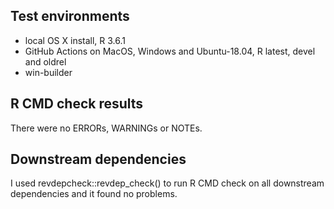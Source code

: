 ## Test environments
* local OS X install, R 3.6.1
* GitHub Actions on MacOS, Windows and Ubuntu-18.04, R latest, devel and oldrel
* win-builder

## R CMD check results  
There were no ERRORs, WARNINGs or NOTEs.  

## Downstream dependencies
I used revdepcheck::revdep_check() to run R CMD check on all downstream dependencies 
and it found no problems.
